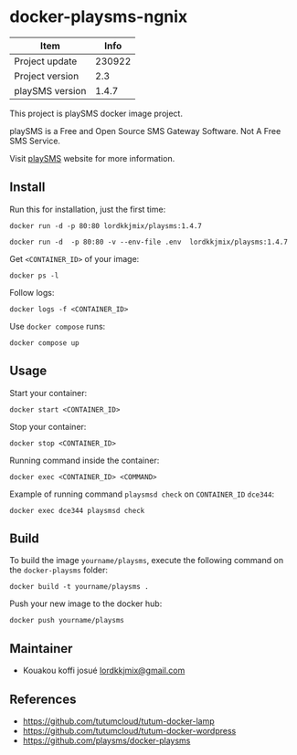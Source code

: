 docker-playsms-ngnix
==============

Item            | Info
--------------- | ---------------
Project update  | 230922
Project version | 2.3
playSMS version | 1.4.7

This project is playSMS docker image project.

playSMS is a Free and Open Source SMS Gateway Software. Not A Free SMS Service.

Visit [playSMS](http://playsms.org) website for more information.


## Install

Run this for installation, just the first time:

```
docker run -d -p 80:80 lordkkjmix/playsms:1.4.7
```

```
docker run -d  -p 80:80 -v --env-file .env  lordkkjmix/playsms:1.4.7
```

Get `<CONTAINER_ID>` of your image:

```
docker ps -l
```

Follow logs:

```
docker logs -f <CONTAINER_ID>
```

Use `docker compose` runs:

```
docker compose up
```

## Usage

Start your container:

```
docker start <CONTAINER_ID>
```

Stop your container:

```
docker stop <CONTAINER_ID>
```

Running command inside the container:

```
docker exec <CONTAINER_ID> <COMMAND>
```

Example of running command `playsmsd check` on `CONTAINER_ID` `dce344`:

```
docker exec dce344 playsmsd check
```


## Build

To build the image `yourname/playsms`, execute the following command on the `docker-playsms` folder:

```
docker build -t yourname/playsms .
```

Push your new image to the docker hub:

```
docker push yourname/playsms
```


## Maintainer

- Kouakou koffi josué <lordkkjmix@gmail.com>


## References

- https://github.com/tutumcloud/tutum-docker-lamp
- https://github.com/tutumcloud/tutum-docker-wordpress
- https://github.com/playsms/docker-playsms
